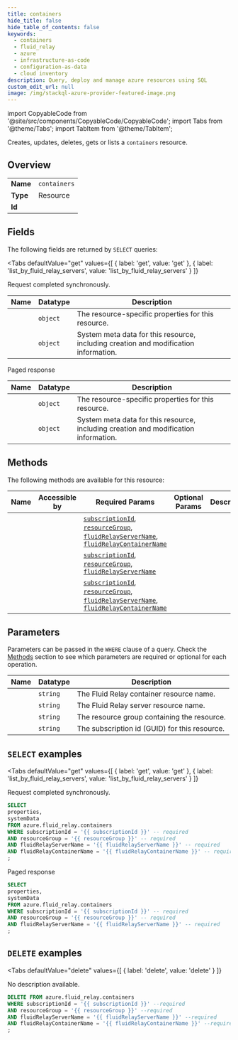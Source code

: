 ```yaml
--- 
title: containers
hide_title: false
hide_table_of_contents: false
keywords:
  - containers
  - fluid_relay
  - azure
  - infrastructure-as-code
  - configuration-as-data
  - cloud inventory
description: Query, deploy and manage azure resources using SQL
custom_edit_url: null
image: /img/stackql-azure-provider-featured-image.png
---
```


import CopyableCode from '@site/src/components/CopyableCode/CopyableCode';
import Tabs from '@theme/Tabs';
import TabItem from '@theme/TabItem';

Creates, updates, deletes, gets or lists a <code>containers</code> resource.

## Overview
<table><tbody>
<tr><td><b>Name</b></td><td><code>containers</code></td></tr>
<tr><td><b>Type</b></td><td>Resource</td></tr>
<tr><td><b>Id</b></td><td><CopyableCode code="azure.fluid_relay.containers" /></td></tr>
</tbody></table>

## Fields

The following fields are returned by `SELECT` queries:

<Tabs
    defaultValue="get"
    values={[
        { label: 'get', value: 'get' },
        { label: 'list_by_fluid_relay_servers', value: 'list_by_fluid_relay_servers' }
    ]}
>
<TabItem value="get">

Request completed synchronously.

<table>
<thead>
    <tr>
    <th>Name</th>
    <th>Datatype</th>
    <th>Description</th>
    </tr>
</thead>
<tbody>
<tr>
    <td><CopyableCode code="properties" /></td>
    <td><code>object</code></td>
    <td>The resource-specific properties for this resource.</td>
</tr>
<tr>
    <td><CopyableCode code="systemData" /></td>
    <td><code>object</code></td>
    <td>System meta data for this resource, including creation and modification information.</td>
</tr>
</tbody>
</table>
</TabItem>
<TabItem value="list_by_fluid_relay_servers">

Paged response

<table>
<thead>
    <tr>
    <th>Name</th>
    <th>Datatype</th>
    <th>Description</th>
    </tr>
</thead>
<tbody>
<tr>
    <td><CopyableCode code="properties" /></td>
    <td><code>object</code></td>
    <td>The resource-specific properties for this resource.</td>
</tr>
<tr>
    <td><CopyableCode code="systemData" /></td>
    <td><code>object</code></td>
    <td>System meta data for this resource, including creation and modification information.</td>
</tr>
</tbody>
</table>
</TabItem>
</Tabs>

## Methods

The following methods are available for this resource:

<table>
<thead>
    <tr>
    <th>Name</th>
    <th>Accessible by</th>
    <th>Required Params</th>
    <th>Optional Params</th>
    <th>Description</th>
    </tr>
</thead>
<tbody>
<tr>
    <td><a href="#get"><CopyableCode code="get" /></a></td>
    <td><CopyableCode code="select" /></td>
    <td><a href="#parameter-subscriptionId"><code>subscriptionId</code></a>, <a href="#parameter-resourceGroup"><code>resourceGroup</code></a>, <a href="#parameter-fluidRelayServerName"><code>fluidRelayServerName</code></a>, <a href="#parameter-fluidRelayContainerName"><code>fluidRelayContainerName</code></a></td>
    <td></td>
    <td></td>
</tr>
<tr>
    <td><a href="#list_by_fluid_relay_servers"><CopyableCode code="list_by_fluid_relay_servers" /></a></td>
    <td><CopyableCode code="select" /></td>
    <td><a href="#parameter-subscriptionId"><code>subscriptionId</code></a>, <a href="#parameter-resourceGroup"><code>resourceGroup</code></a>, <a href="#parameter-fluidRelayServerName"><code>fluidRelayServerName</code></a></td>
    <td></td>
    <td></td>
</tr>
<tr>
    <td><a href="#delete"><CopyableCode code="delete" /></a></td>
    <td><CopyableCode code="delete" /></td>
    <td><a href="#parameter-subscriptionId"><code>subscriptionId</code></a>, <a href="#parameter-resourceGroup"><code>resourceGroup</code></a>, <a href="#parameter-fluidRelayServerName"><code>fluidRelayServerName</code></a>, <a href="#parameter-fluidRelayContainerName"><code>fluidRelayContainerName</code></a></td>
    <td></td>
    <td></td>
</tr>
</tbody>
</table>

## Parameters

Parameters can be passed in the `WHERE` clause of a query. Check the [Methods](#methods) section to see which parameters are required or optional for each operation.

<table>
<thead>
    <tr>
    <th>Name</th>
    <th>Datatype</th>
    <th>Description</th>
    </tr>
</thead>
<tbody>
<tr id="parameter-fluidRelayContainerName">
    <td><CopyableCode code="fluidRelayContainerName" /></td>
    <td><code>string</code></td>
    <td>The Fluid Relay container resource name.</td>
</tr>
<tr id="parameter-fluidRelayServerName">
    <td><CopyableCode code="fluidRelayServerName" /></td>
    <td><code>string</code></td>
    <td>The Fluid Relay server resource name.</td>
</tr>
<tr id="parameter-resourceGroup">
    <td><CopyableCode code="resourceGroup" /></td>
    <td><code>string</code></td>
    <td>The resource group containing the resource.</td>
</tr>
<tr id="parameter-subscriptionId">
    <td><CopyableCode code="subscriptionId" /></td>
    <td><code>string</code></td>
    <td>The subscription id (GUID) for this resource.</td>
</tr>
</tbody>
</table>

## `SELECT` examples

<Tabs
    defaultValue="get"
    values={[
        { label: 'get', value: 'get' },
        { label: 'list_by_fluid_relay_servers', value: 'list_by_fluid_relay_servers' }
    ]}
>
<TabItem value="get">

Request completed synchronously.

```sql
SELECT
properties,
systemData
FROM azure.fluid_relay.containers
WHERE subscriptionId = '{{ subscriptionId }}' -- required
AND resourceGroup = '{{ resourceGroup }}' -- required
AND fluidRelayServerName = '{{ fluidRelayServerName }}' -- required
AND fluidRelayContainerName = '{{ fluidRelayContainerName }}' -- required
;
```
</TabItem>
<TabItem value="list_by_fluid_relay_servers">

Paged response

```sql
SELECT
properties,
systemData
FROM azure.fluid_relay.containers
WHERE subscriptionId = '{{ subscriptionId }}' -- required
AND resourceGroup = '{{ resourceGroup }}' -- required
AND fluidRelayServerName = '{{ fluidRelayServerName }}' -- required
;
```
</TabItem>
</Tabs>


## `DELETE` examples

<Tabs
    defaultValue="delete"
    values={[
        { label: 'delete', value: 'delete' }
    ]}
>
<TabItem value="delete">

No description available.

```sql
DELETE FROM azure.fluid_relay.containers
WHERE subscriptionId = '{{ subscriptionId }}' --required
AND resourceGroup = '{{ resourceGroup }}' --required
AND fluidRelayServerName = '{{ fluidRelayServerName }}' --required
AND fluidRelayContainerName = '{{ fluidRelayContainerName }}' --required
;
```
</TabItem>
</Tabs>
